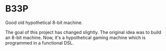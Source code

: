 # B33P

Good old hypothetical 8-bit machine.

The goal of this project has changed slightly. The original idea was to build an
8-bit machine. Now, it's a hypothetical gaming machine which is programmed in a
functional DSL.
